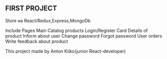 ## FIRST PROJECT

Store на React/Redux,Express,MongoDb

Include Pages
Main
Catalog products
Login/Register
Card
Details of product
Inform about user
Change password
Forgot password
User orders
Write feedback about product

This project made by Anton Kiiko(junior React-developer)
